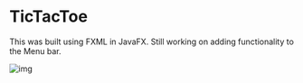 # TicTacToe
This was built using FXML in JavaFX.
Still working on adding functionality to the Menu bar.

![img](https://cloud.githubusercontent.com/assets/20329054/26759662/7c4b5084-48d2-11e7-9670-2dd00508b6d8.png)

